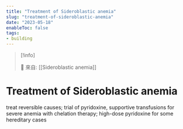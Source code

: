 ```yaml
---
title: "Treatment of Sideroblastic anemia"
slug: "treatment-of-sideroblastic-anemia"
date: "2023-05-18"
enableToc: false
tags:
- building
---
```


> [!info]
>
> 🌱 來自: [[Sideroblastic anemia]]

# Treatment of Sideroblastic anemia

treat reversible causes; trial of pyridoxine, supportive transfusions for severe anemia with chelation therapy; high-dose pyridoxine for some hereditary cases
